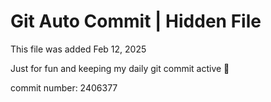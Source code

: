 # Git Auto Commit | Hidden File

This file was added Feb 12, 2025

Just for fun and keeping my daily git commit active 🤪

commit number: 2406377

